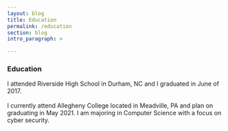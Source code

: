 ```yaml
---
layout: blog
title: Education
permalink: /education
section: blog
intro_paragraph: >

---
```


### Education

I attended Riverside High School in Durham, NC  and I graduated in June of 2017.<br><br>
I currently attend Allegheny College located in Meadville, PA and plan on graduating in May 2021. I am majoring in Computer Science with a focus on cyber security.<br><br>
